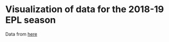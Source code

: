 # Visualization of data for the 2018-19 EPL season

Data from [here](https://footystats.org/download-stats-csv#)
